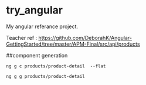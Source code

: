 # try_angular
My angular referance project.

Teacher ref : https://github.com/DeborahK/Angular-GettingStarted/tree/master/APM-Final/src/api/products

##component generation

``ng g c products/product-detail  --flat``

``ng g g products/product-detail``